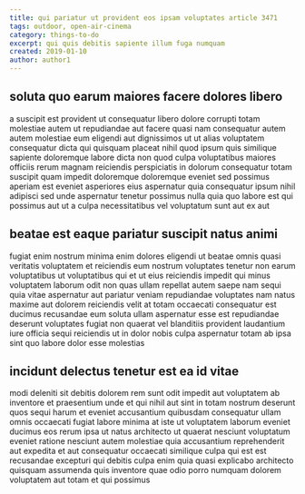 ```yaml
---
title: qui pariatur ut provident eos ipsam voluptates article 3471
tags: outdoor, open-air-cinema
category: things-to-do
excerpt: qui quis debitis sapiente illum fuga numquam
created: 2019-01-10
author: author1
---
```


## soluta quo earum maiores facere dolores libero

a suscipit est provident ut consequatur libero dolore corrupti totam molestiae autem ut repudiandae aut facere quasi nam consequatur autem autem molestiae eum eligendi aut dignissimos ut ut alias voluptatem consequatur dicta qui quisquam placeat nihil quod ipsum quis similique sapiente doloremque labore dicta non quod culpa voluptatibus maiores officiis rerum magnam reiciendis perspiciatis in dolorum consequatur totam suscipit quam impedit doloremque doloremque eveniet sed possimus aperiam est eveniet asperiores eius aspernatur quia consequatur ipsum nihil adipisci sed unde aspernatur tenetur possimus nulla quia quo labore est qui possimus aut ut a culpa necessitatibus vel voluptatum sunt aut ex aut

## beatae est eaque pariatur suscipit natus animi

fugiat enim nostrum minima enim dolores eligendi ut beatae omnis quasi veritatis voluptatem et reiciendis eum nostrum voluptates tenetur non earum voluptatibus ut voluptatibus qui et ut eius reiciendis impedit qui minus voluptatem laborum odit non quas ullam repellat autem saepe nam sequi quia vitae aspernatur aut pariatur veniam repudiandae voluptates nam natus maxime aut dolorem reiciendis velit at totam occaecati consequatur est ducimus recusandae eum soluta ullam aspernatur esse est repudiandae deserunt voluptates fugiat non quaerat vel blanditiis provident laudantium iure officia sequi reiciendis ut in dolor nobis culpa aspernatur totam ab ipsa sint quo labore dolor esse molestias

## incidunt delectus tenetur est ea id vitae

modi deleniti sit debitis dolorem rem sunt odit impedit aut voluptatem ab inventore et praesentium unde et qui nihil aut sint in totam nostrum deserunt quos sequi harum et eveniet accusantium quibusdam consequatur ullam omnis occaecati fugiat labore minima at iste ut voluptatem laborum eveniet ducimus eos rerum ipsa ut natus architecto ut quaerat nesciunt voluptatum eveniet ratione nesciunt autem molestiae quia accusantium reprehenderit aut expedita et aut consequatur occaecati similique culpa qui est est recusandae excepturi qui debitis culpa enim quia quasi explicabo architecto quisquam assumenda quis inventore quae odio porro numquam dolorem voluptatem aut totam et qui possimus
